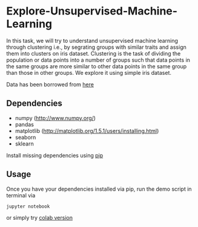 # Explore-Unsupervised-Machine-Learning

In this task, we will try to understand unsupervised machine learning through clustering i.e., by segrating groups with similar traits and assign them into clusters on iris dataset. Clustering is the task of dividing the population or data points into a number of groups such that data points in the same groups are more similar to other data points in the same group than those in other groups. We explore it using simple iris dataset.

Data has been borrowed from [here](https://drive.google.com/file/d/11Iq7YvbWZbt8VXjfm06brx66b10YiwK-/view)

## Dependencies

* numpy (http://www.numpy.org/)
* pandas
* matplotlib (http://matplotlib.org/1.5.1/users/installing.html)
* seaborn
* sklearn

Install missing dependencies using [pip](https://pip.pypa.io/en/stable/installing/)

## Usage

Once you have your dependencies installed via pip, run the demo script in terminal via

```
jupyter notebook
```
or simply try [colab version](https://colab.research.google.com/drive/1wn0d6D0unX1j1rOURL_90dDXvA5Cu2Bg?usp=sharing)

